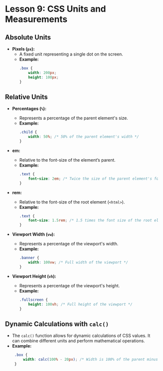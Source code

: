 # **Lesson 9: CSS Units and Measurements**

## **Absolute Units**

- **Pixels (`px`):**
  - A fixed unit representing a single dot on the screen.
  - **Example:**
    ```css
    .box {
        width: 200px;
        height: 100px;
    }
    ```

## **Relative Units**

- **Percentages (`%`):**
  - Represents a percentage of the parent element's size.
  - **Example:**
    ```css
    .child {
        width: 50%; /* 50% of the parent element's width */
    }
    ```

- **em:**
  - Relative to the font-size of the element’s parent.
  - **Example:**
    ```css
    .text {
        font-size: 2em; /* Twice the size of the parent element's font size */
    }
    ```

- **rem:**
  - Relative to the font-size of the root element (`<html>`).
  - **Example:**
    ```css
    .text {
        font-size: 1.5rem; /* 1.5 times the font size of the root element */
    }
    ```

- **Viewport Width (`vw`):**
  - Represents a percentage of the viewport's width.
  - **Example:**
    ```css
    .banner {
        width: 100vw; /* Full width of the viewport */
    }
    ```

- **Viewport Height (`vh`):**
  - Represents a percentage of the viewport's height.
  - **Example:**
    ```css
    .fullscreen {
        height: 100vh; /* Full height of the viewport */
    }
    ```

## **Dynamic Calculations with `calc()`**

- The `calc()` function allows for dynamic calculations of CSS values. It can combine different units and perform mathematical operations.
- **Example:**
	 ```css
	  .box {
	      width: calc(100% - 20px); /* Width is 100% of the parent minus 20px */
	  }
	```
<!--stackedit_data:
eyJoaXN0b3J5IjpbLTE3MDY0Njc1NjQsODAyNjk2OTQwXX0=
-->